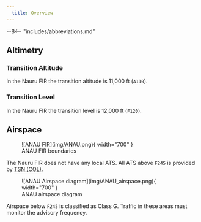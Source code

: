 ```yaml
---
  title: Overview
---
```


--8<-- "includes/abbreviations.md"

## Altimetry

### Transition Altitude 

In the Nauru FIR the transition altitude is 11,000 ft (`A110`).

### Transition Level

In the Nauru FIR the transition level is 12,000 ft (`F120`).

## Airspace
<figure markdown>
![ANAU FIR](img/ANAU.png){ width="700" }
  <figcaption>ANAU FIR boundaries</figcaption>
</figure>

The Nauru FIR does not have any local ATS. All ATS above `F245` is provided by [TSN (COL)](../../oceanic/Positions/TSN/#coral-col).

<figure markdown>
![ANAU Airspace diagram](img/ANAU_airspace.png){ width="700" }
  <figcaption>ANAU airspace diagram</figcaption>
</figure>

Airspace below `F245` is classified as Class G. Traffic in these areas must monitor the advisory frequency.